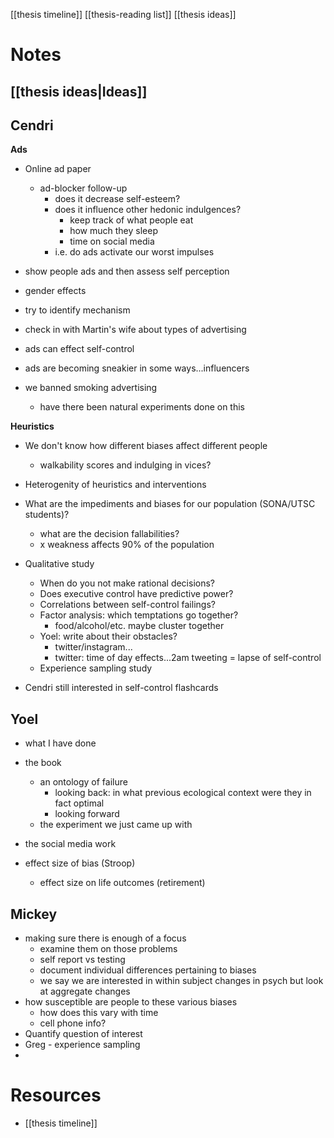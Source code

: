 [[thesis timeline]]
[[thesis-reading list]]
[[thesis ideas]]

# Notes

## [[thesis ideas|Ideas]]

## Cendri
**Ads**
- Online ad paper
	- ad-blocker follow-up
		- does it decrease self-esteem?
		- does it influence other hedonic indulgences?
			- keep track of what people eat
			- how much they sleep
			- time on social media
		- i.e. do ads activate our worst impulses

- show people ads and then assess self perception
- gender effects
- try to identify mechanism
- check in with Martin's wife about types of advertising
- ads can effect self-control

- ads are becoming sneakier in some ways...influencers
- we banned smoking advertising
	- have there been natural experiments done on this


**Heuristics**
- We don't know how different biases affect different people
	- walkability scores and indulging in vices?
- Heterogenity of heuristics and interventions
- What are the impediments and biases for our population (SONA/UTSC students)?
	- what are the decision fallabilities? 
	- x weakness affects 90% of the population
- Qualitative study
	- When do you not make rational decisions?
	- Does executive control have predictive power?
	- Correlations between self-control failings?
	- Factor analysis: which temptations go together?
		- food/alcohol/etc. maybe cluster together
	- Yoel: write about their obstacles?
		- twitter/instagram...
		- twitter: time of day effects...2am tweeting = lapse of self-control
	- Experience sampling study

- Cendri still interested in self-control flashcards

## Yoel
- what I have done
- the book 
	- an ontology of failure
		- looking back: in what previous ecological context were they in fact optimal
		- looking forward
	- the experiment we just came up with
- the social media work

- effect size of bias (Stroop)
	- effect size on life outcomes (retirement)

## Mickey
- making sure there is enough of a focus
	- examine them on those problems
	- self report vs testing
	- document individual differences pertaining to biases
	- we say we are interested in within subject changes in psych but look at aggregate changes
- how susceptible are people to these various biases
	- how does this vary with time
	- cell phone info?
- Quantify question of interest
- Greg - experience sampling
- 


# Resources
- [[thesis timeline]]